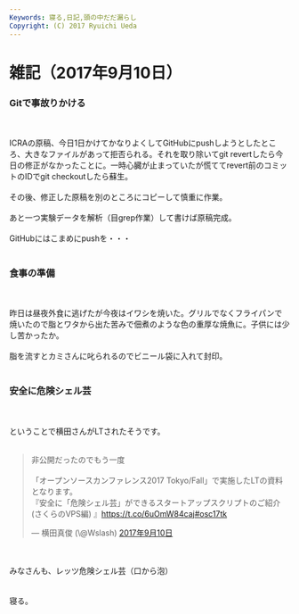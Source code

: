 ```yaml
---
Keywords: 寝る,日記,頭の中だだ漏らし
Copyright: (C) 2017 Ryuichi Ueda
---
```


# 雑記（2017年9月10日）
<h3>Gitで事故りかける</h3><br />
<br />
ICRAの原稿、今日1日かけてかなりよくしてGitHubにpushしようとしたところ、大きなファイルがあって拒否られる。それを取り除いてgit revertしたら今日の修正がなかったことに。一時心臓が止まっていたが慌ててrevert前のコミットのIDでgit checkoutしたら蘇生。<br />
<br />
その後、修正した原稿を別のところにコピーして慎重に作業。<br />
<br />
あと一つ実験データを解析（目grep作業）して書けば原稿完成。<br />
<br />
GitHubにはこまめにpushを・・・<br />
<br />
<h3>食事の準備</h3><br />
<br />
昨日は昼夜外食に逃げたが今夜はイワシを焼いた。グリルでなくフライパンで焼いたので脂とワタから出た苦みで佃煮のような色の重厚な焼魚に。子供には少し苦かったか。<br />
<br />
脂を流すとカミさんに叱られるのでビニール袋に入れて封印。<br />
<br />
<h3>安全に危険シェル芸</h3><br />
<br />
ということで横田さんがLTされたそうです。<br />
<br />
<blockquote class="twitter-tweet" data-lang="ja"><p lang="ja" dir="ltr">非公開だったのでもう一度<br><br>「オープンソースカンファレンス2017 Tokyo/Fall」で実施したLTの資料となります。<br>『安全に「危険シェル芸」ができるスタートアップスクリプトのご紹介(さくらのVPS編) 』<a href="https://t.co/6uOmW84caj">https://t.co/6uOmW84caj</a><a href="https://twitter.com/hashtag/osc17tk?src=hash">#osc17tk</a></p>&mdash; 横田真俊 (\@Wslash) <a href="https://twitter.com/Wslash/status/906816993939955712">2017年9月10日</a></blockquote> <script async src="//platform.twitter.com/widgets.js" charset="utf-8"></script><br />
<br />
みなさんも、レッツ危険シェル芸（口から泡）<br />
<br />
<br />
寝る。
